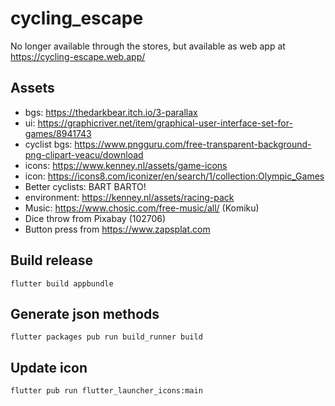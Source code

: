 # cycling_escape

No longer available through the stores, but available as web app at https://cycling-escape.web.app/

## Assets
- bgs: https://thedarkbear.itch.io/3-parallax
- ui: https://graphicriver.net/item/graphical-user-interface-set-for-games/8941743
- cyclist bgs: https://www.pngguru.com/free-transparent-background-png-clipart-veacu/download
- icons: https://www.kenney.nl/assets/game-icons
- icon: https://icons8.com/iconizer/en/search/1/collection:Olympic_Games
- Better cyclists: BART BARTO!
- environment: https://kenney.nl/assets/racing-pack
- Music: https://www.chosic.com/free-music/all/ (Komiku)
- Dice throw from Pixabay (102706)
- Button press from https://www.zapsplat.com

## Build release

```
flutter build appbundle
```

## Generate json methods

```
flutter packages pub run build_runner build
```

## Update icon

```
flutter pub run flutter_launcher_icons:main
```
